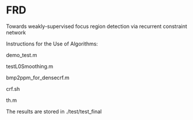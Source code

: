 # FRD
Towards weakly-supervised focus region detection via recurrent constraint network


Instructions for the Use of Algorithms:

demo_test.m

testL0Smoothing.m

bmp2ppm_for_densecrf.m

crf.sh

th.m

The results are stored in ./test/test_final
